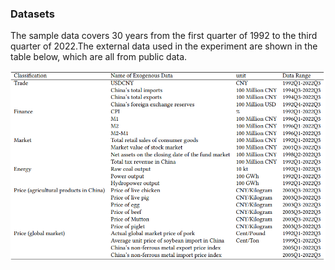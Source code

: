 ### Datasets
The sample data covers 30 years from the first quarter of 1992 to the third quarter of 2022.The external data used in the experiment are shown in the table below, which are all from public data.

![image](https://github.com/navfour/ecotrans/blob/main/img/img_datainform.png)
